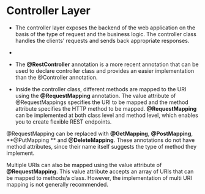 # Controller Layer 

- The controller layer exposes the backend of the web application on the basis of the type of request and the business logic. The controller class handles the clients’ requests and sends back appropriate responses. 
- 
- The **@RestController** annotation is a more recent annotation that can be used to declare controller class and provides an easier implementation than the @Controller annotation.

- Inside the controller class, different methods are mapped to the URI using the **@RequestMapping** annotation. The value attribute of @RequestMappings specifies the URI to be mapped and the method attribute specifies the HTTP method to be mapped. **@RequestMapping** can be implemented at both class level and method level, which enables you to create flexible REST endpoints. 

@RequestMapping can be replaced with **@GetMapping**, **@PostMapping**, **@PutMapping ** and **@DeleteMapping**. These annotations do not have method attributes, since their name itself suggests the type of method they implement. 

Multiple URIs can also be mapped using the value attribute of **@RequestMapping**. This value attribute accepts an array of URIs that can be mapped to methods/a class. However, the implementation of multi URI mapping is not generally recommended.
